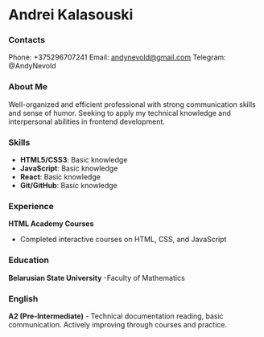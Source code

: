 # Andrei Kalasouski

### Contacts

Phone: +375296707241
Email: andynevold@gmail.com
Telegram: @AndyNevold

### About Me

Well-organized and efficient professional with strong communication skills and sense of humor. Seeking to apply my technical knowledge and interpersonal abilities in frontend development.

### Skills

- **HTML5/CSS3**: Basic knowledge
- **JavaScript**: Basic knowledge
- **React**: Basic knowledge
- **Git/GitHub**: Basic knowledge

### Experience

**HTML Academy Courses**

- Completed interactive courses on HTML, CSS, and JavaScript

### Education

**Belarusian State University** -Faculty of Mathematics

### English

**A2 (Pre-Intermediate)** - Technical documentation reading, basic communication. Actively improving through courses and practice.
